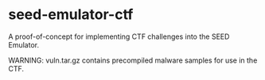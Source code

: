 # seed-emulator-ctf

A proof-of-concept for implementing CTF challenges into the SEED Emulator.

WARNING: vuln.tar.gz contains precompiled malware samples for use in the CTF.


